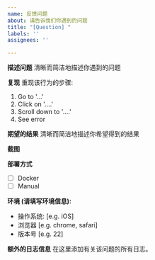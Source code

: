 ```yaml
---
name: 反馈问题
about: 请告诉我们你遇到的问题
title: "[Question] "
labels: ''
assignees: ''

---
```


**描述问题**
  清晰而简洁地描述你遇到的问题
  
**复现**
重现该行为的步骤:
  1. Go to '...'
  2. Click on '....'
  3. Scroll down to '....'
  4. See error
  
**期望的结果**
  清晰而简洁地描述你希望得到的结果
  
**截图**
  
  
**部署方式**
- [ ] Docker
- [ ] Manual
  
**环境 (请填写环境信息):**
- 操作系统: [e.g. iOS]
- 浏览器 [e.g. chrome, safari]
- 版本号 [e.g. 22]
  
**额外的日志信息**
在这里添加有关该问题的所有日志。
